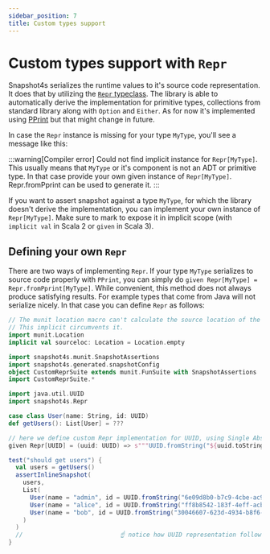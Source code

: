 ```yaml
---
sidebar_position: 7
title: Custom types support
---
```



# Custom types support with `Repr`

Snapshot4s serializes the runtime values to it's source code representation. It does that by utilizing the [`Repr` typeclass](https://github.com/siriusxm/snapshot4s/blob/main/modules/core/src/main/scala/com/siriusxm/snapshot4s/Repr.scala). The library is able to automatically derive the implementation for primitive types, collections from standard library along with `Option` and `Either`. As for now it's implemented using [PPrint](https://github.com/com-lihaoyi/PPrint/) but that might change in future.

In case the `Repr` instance is missing for your type `MyType`, you'll see a message like this:

:::warning[Compiler error]
Could not find implicit instance for `Repr[MyType]`. This usually means that `MyType` or it's component is not an ADT or primitive type. In that case provide your own given instance of `Repr[MyType]`. Repr.fromPprint can be used to generate it.
:::

If you want to assert snapshot against a type `MyType`, for which the library doesn't derive the implementation, you can implement your own instance of `Repr[MyType]`. Make sure to mark to expose it in implicit scope (with `implicit val` in Scala 2 or `given` in Scala 3).

## Defining your own `Repr`

There are two ways of implementing `Repr`. If your type `MyType` serializes to source code properly with `PPrint`, you can simply do `given Repr[MyType] = Repr.fromPprint[MyType]`. While convenient, this method does not always produce satisfying results. For example types that come from Java will not serialize nicely. In that case you can define `Repr` as follows:


```scala mdoc:invisible:reset
// The munit location macro can't calculate the source location of the md file.
// This implicit circumvents it.
import munit.Location
implicit val sourceloc: Location = Location.empty
```

```scala mdoc:invisible
import snapshot4s.munit.SnapshotAssertions
import snapshot4s.generated.snapshotConfig
object CustomReprSuite extends munit.FunSuite with SnapshotAssertions
import CustomReprSuite.*
```

```scala mdoc
import java.util.UUID
import snapshot4s.Repr

case class User(name: String, id: UUID)
def getUsers(): List[User] = ???

// here we define custom Repr implementation for UUID, using Single Abstract Method syntax
given Repr[UUID] = (uuid: UUID) => s"""UUID.fromString("${uuid.toString}")"""

test("should get users") {
  val users = getUsers()
  assertInlineSnapshot(
    users,
    List(
      User(name = "admin", id = UUID.fromString("6e09d8b0-b7c9-4cbe-ac96-8c27c36cd2c6")),
      User(name = "alice", id = UUID.fromString("ff8b8542-183f-4eff-acb0-6436936ccc31")),
      User(name = "bob", id = UUID.fromString("30046607-623d-4934-b8f6-4002ef4ff588"))
    )
  )
  //                           ☝️ notice how UUID representation follows our Repr implementation
}
```
